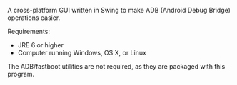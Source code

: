 A cross-platform GUI written in Swing to make ADB (Android Debug Bridge) operations easier.

Requirements:
- JRE 6 or higher
- Computer running Windows, OS X, or Linux

The ADB/fastboot utilities are not required, as they are packaged with this program.

